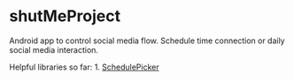 # shutMeProject
Android app to control social media flow. Schedule time connection or daily social media interaction.

Helpful libraries so far:
    1. [SchedulePicker](https://github.com/AppSci/SleepTimePicker)
